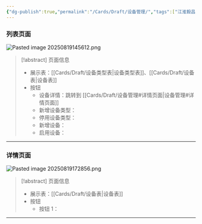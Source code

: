 ```yaml
---
{"dg-publish":true,"permalink":"/Cards/Draft/设备管理/","tags":["江淮毅昌/蝶创I-MES/MES"]}
---
```



### 列表页面

![Pasted image 20250819145612.png](/img/user/Extras/Attachments/Pasted%20image%2020250819145612.png)

> [!abstract] 页面信息
> - 展示表：[[Cards/Draft/设备类型表\|设备类型表]]、[[Cards/Draft/设备表\|设备表]]
> - 按钮
> 	- 设备详情：跳转到 [[Cards/Draft/设备管理#详情页面\|设备管理#详情页面]]
> 	- 新增设备类型：
> 	- 停用设备类型：
> 	- 新增设备：
> 	- 启用设备：


---

### 详情页面

![Pasted image 20250819172856.png](/img/user/Extras/Attachments/Pasted%20image%2020250819172856.png)

> [!abstract] 页面信息
> - 展示表：[[Cards/Draft/设备表\|设备表]]
> - 按钮
> 	- 按钮 1：

---